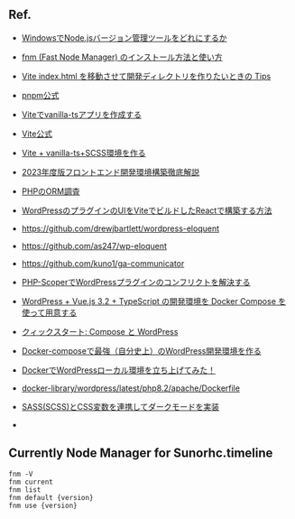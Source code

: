 ## Ref.

- [WindowsでNode.jsバージョン管理ツールをどれにするか](https://zenn.dev/longbridge/articles/ef1cbd17f2f64c)
- [fnm (Fast Node Manager) のインストール方法と使い方](https://qiita.com/taqumo/items/b25d486e6ead9f38a13d)

- [Vite index.html を移動させて開発ディレクトリを作りたいときの Tips](https://chaika.hatenablog.com/entry/2022/12/08/083000)
- [pnpm公式](https://pnpm.io/ja/)
- [Viteでvanilla-tsアプリを作成する](https://qiita.com/miruon/items/58b9cc4dbabc3f945ede)
- [Vite公式](https://ja.vitejs.dev/guide/)
- [Vite + vanilla-ts+SCSS環境を作る](https://zenn.dev/one_dock/articles/f694d8235cd388)

- [2023年度版フロントエンド開発環境構築徹底解説](https://qiita.com/kjm_nuco/items/1b97cb3d9f43c5828adf)

- [PHPのORM調査](https://techblog.gracetory.co.jp/entry/2020/05/07/110000)
- [WordPressのプラグインのUIをViteでビルドしたReactで構築する方法](https://karukichi-blog.netlify.app/blogs/wordpress-plugin-react-vite)
- https://github.com/drewjbartlett/wordpress-eloquent
- https://github.com/as247/wp-eloquent
- https://github.com/kuno1/ga-communicator
- [PHP-ScoperでWordPressプラグインのコンフリクトを解決する](https://capitalp.jp/2023/06/23/avoid-conflict-with-php-scoper/)

- [WordPress + Vue.js 3.2 + TypeScript の開発環境を Docker Compose を使って用意する](https://zenn.dev/coedo/articles/29617250df9edf)
- [クィックスタート: Compose と WordPress](https://docs.docker.jp/compose/wordpress.html)
- [Docker-composeで最強（自分史上）のWordPress開発環境を作る](https://qiita.com/ryo2132/items/d75e1846aa181676406e)
- [DockerでWordPressローカル環境を立ち上げてみた！](https://wpmake.jp/contents/customize/docker-wp-localdev/)
- [docker-library/wordpress/latest/php8.2/apache/Dockerfile](https://github.com/docker-library/wordpress/blob/0c3488c5a6623a4858964ba69950260018201d79/latest/php8.2/apache/Dockerfile)

- [SASS(SCSS)とCSS変数を連携してダークモードを実装](https://www.fourier.jp/techblog/articles/using-css-and-sass-variable/)
- []()


## Currently Node Manager for Sunorhc.timeline

```
fnm -V
fnm current
fnm list
fnm default {version}
fnm use {version}
```
